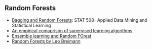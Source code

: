 
## Random Forests
- [Bagging and Random Forests](https://newonlinecourses.science.psu.edu/stat508/lesson/11/11.9): STAT 508- Applied Data Mining and Statistical Learning
- [An empirical comaprison of supervised learning algorithms](https://www.cs.cornell.edu/~caruana/ctp/ct.papers/caruana.icml06.pdf)
- [Ensemble learning and Random FOrest](https://machinelearningmastery.com/bagging-and-random-forest-ensemble-algorithms-for-machine-learning/)
- [Random Forests by Leo Breimann](https://www.stat.berkeley.edu/~breiman/RandomForests/cc_home.htm#workings)
